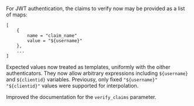 For JWT authentication, the claims to verify now may be provided as a list of maps:
```
[
    {
        name = "claim_name"
        value = "${username}"
    },
    ...
]
```

Expected values now treated as templates, uniformly with the oither authenticators.
They now allow arbitrary expressions including `${username}` and `${clientid}` variables.
Previousy, only fixed `"${username}"` `"${clientid}"` values were supported for interpolation.

Improved the documentation for the `verify_claims` parameter.

